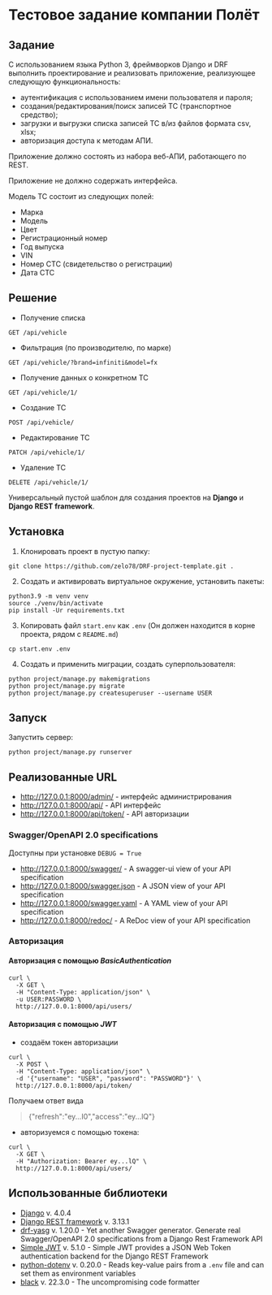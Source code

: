 # Тестовое задание компании Полёт

## Задание

С использованием языка Python 3, фреймворков Django и DRF выполнить проектирование и реализовать приложение, реализующее следующую функциональность:

- аутентификация с использованием имени пользователя и пароля;
- создания/редактирования/поиск записей ТС (транспортное средство);
- загрузки и выгрузки списка записей ТС в/из файлов формата csv, xlsx;
- авторизация доступа к методам АПИ.

Приложение должно состоять из набора веб-АПИ, работающего по REST.

Приложение не должно содержать интерфейса.

Модель ТС состоит из следующих полей:
- Марка
- Модель
- Цвет
- Регистрационный номер
- Год выпуска
- VIN
- Номер СТС (свидетельство о регистрации)
- Дата СТС

## Решение

- Получение списка

`GET /api/vehicle` 

- Фильтрация (по производителю, по марке)

`GET /api/vehicle/?brand=infiniti&model=fx`

- Получение данных о конкретном ТС

`GET /api/vehicle/1/`

- Создание ТС

`POST /api/vehicle/`

- Редактирование ТС

`PATCH /api/vehicle/1/`

- Удаление ТС

`DELETE /api/vehicle/1/`



Универсальный пустой шаблон для создания проектов на **Django** и **Django REST framework**.

## Установка

1. Клонировать проект в пустую папку:
```shell
git clone https://github.com/zelo78/DRF-project-template.git .
```

2. Создать и активировать виртуальное окружение, установить пакеты:
```shell
python3.9 -m venv venv
source ./venv/bin/activate
pip install -Ur requirements.txt
```

3. Копировать файл `start.env` как `.env` (Он должен находится в корне проекта, рядом с `README.md`)
```shell
cp start.env .env
```

4. Создать и применить миграции, создать суперпользователя:
```shell
python project/manage.py makemigrations
python project/manage.py migrate
python project/manage.py createsuperuser --username USER
```

## Запуск

Запустить сервер:
```shell
python project/manage.py runserver
```

## Реализованные URL

- <http://127.0.0.1:8000/admin/> - интерфейс администрирования
- <http://127.0.0.1:8000/api/> - API интерфейс
- <http://127.0.0.1:8000/api/token/> - API авторизации

### Swagger/OpenAPI 2.0 specifications

Доступны при установке `DEBUG = True`

- <http://127.0.0.1:8000/swagger/> - A swagger-ui view of your API specification 
- <http://127.0.0.1:8000/swagger.json> - A JSON view of your API specification 
- <http://127.0.0.1:8000/swagger.yaml> - A YAML view of your API specification
- <http://127.0.0.1:8000/redoc/> - A ReDoc view of your API specification 

### Авторизация

#### Авторизация с помощью *BasicAuthentication* 
```shell
curl \
  -X GET \
  -H "Content-Type: application/json" \
  -u USER:PASSWORD \
  http://127.0.0.1:8000/api/users/
```

#### Авторизация с помощью *JWT*

- создаём токен авторизации
```shell
curl \
  -X POST \
  -H "Content-Type: application/json" \
  -d '{"username": "USER", "password": "PASSWORD"}' \
  http://127.0.0.1:8000/api/token/
```

Получаем ответ вида
> {"refresh":"ey...I0","access":"ey...lQ"}

- авторизуемся с помощью токена:
```shell
curl \
  -X GET \
  -H "Authorization: Bearer ey...lQ" \
  http://127.0.0.1:8000/api/users/
```

## Использованные библиотеки

- [Django](https://www.djangoproject.com/) v. 4.0.4
- [Django REST framework](https://www.django-rest-framework.org/) v. 3.13.1
- [drf-yasg](https://drf-yasg.readthedocs.io/en/stable/) v. 1.20.0 - Yet another Swagger generator. Generate real Swagger/OpenAPI 2.0 specifications from a Django Rest Framework API
- [Simple JWT](https://django-rest-framework-simplejwt.readthedocs.io/en/latest/) v. 5.1.0 - Simple JWT provides a JSON Web Token authentication backend for the Django REST Framework
- [python-dotenv](https://pypi.org/project/python-dotenv/) v. 0.20.0 - Reads key-value pairs from a `.env` file and can set them as environment variables
- [black](https://black.readthedocs.io/en/stable/) v. 22.3.0 - The uncompromising code formatter
 